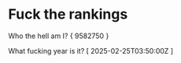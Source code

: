 # Fuck the rankings

Who the hell am I?
{ 9582750 }

What fucking year is it?
[ 2025-02-25T03:50:00Z ]

